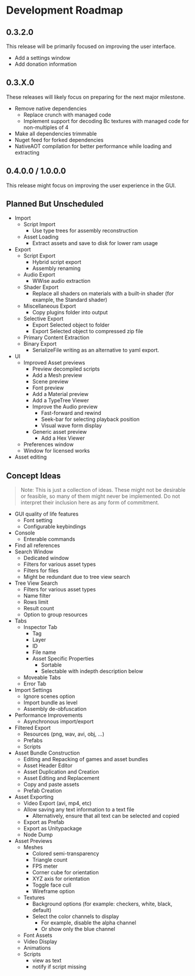 # Development Roadmap

## 0.3.2.0
This release will be primarily focused on improving the user interface.

* Add a settings window
* Add donation information

## 0.3.X.0
These releases will likely focus on preparing for the next major milestone.

* Remove native dependencies
  * Replace crunch with managed code
  * Implement support for decoding Bc textures with managed code for non-multiples of 4
* Make all dependencies trimmable
* Nuget feed for forked dependencies
* NativeAOT compilation for better performance while loading and extracting

## 0.4.0.0 / 1.0.0.0
This release might focus on improving the user experience in the GUI.

## Planned But Unscheduled
* Import
  * Script Import
    * Use type trees for assembly reconstruction
  * Asset Loading
    * Extract assets and save to disk for lower ram usage
* Export
  * Script Export
    * Hybrid script export
    * Assembly renaming
  * Audio Export
    * WWise audio extraction
  * Shader Export
    * Replace all shaders on materials with a built-in shader (for example, the Standard shader)
  * Miscellaneous Export
    * Copy plugins folder into output
  * Selective Export
    * Export Selected object to folder
    * Export Selected object to compressed zip file
  * Primary Content Extraction
  * Binary Export
    * SerializeFile writing as an alternative to yaml export.
* UI
  * Improved Asset previews
    * Preview decompiled scripts
    * Add a Mesh preview
    * Scene preview
    * Font preview
    * Add a Material preview
    * Add a TypeTree Viewer
    * Improve the Audio preview
      * Fast-forward and rewind
      * Seek-bar for selecting playback position
      * Visual wave form display
    * Generic asset preview
      * Add a Hex Viewer
  * Preferences window
  * Window for licensed works
* Asset editing

## Concept Ideas
> Note: This is just a collection of ideas. These might not be desirable or feasible, so many of them might never be implemented. Do not interpret their inclusion here as any form of commitment.

* GUI quality of life features
  * Font setting
  * Configurable keybindings
* Console
  * Enterable commands
* Find all references
* Search Window
  * Dedicated window
  * Filters for various asset types
  * Filters for files
  * Might be redundant due to tree view search
* Tree View Search
  * Filters for various asset types
  * Name filter
  * Rows limit
  * Result count
  * Option to group resources
* Tabs
  * Inspector Tab
    * Tag
    * Layer
    * ID
    * File name
    * Asset Specific Properties
      * Sortable
      * Selectable with indepth description below
  * Moveable Tabs
  * Error Tab
* Import Settings
  * Ignore scenes option
  * Import bundle as level
  * Assembly de-obfuscation
* Performance Improvements
  * Asynchronous import/export
* Filtered Export
  * Resources (png, wav, avi, obj, ...)
  * Prefabs
  * Scripts
* Asset Bundle Construction
  * Editing and Repacking of games and asset bundles
  * Asset Header Editor
  * Asset Duplication and Creation
  * Asset Editing and Replacement
  * Copy and paste assets
  * Prefab Creation
* Asset Exporting
  * Video Export (avi, mp4, etc)
  * Allow saving any text information to a text file
    * Alternatively, ensure that all text can be selected and copied
  * Export as Prefab
  * Export as Unitypackage
  * Node Dump
* Asset Previews
  * Meshes
    * Colored semi-transparency
    * Triangle count
    * FPS meter
    * Corner cube for orientation
    * XYZ axis for orientation
    * Toggle face cull
    * Wireframe option
  * Textures
    * Background options (for example: checkers, white, black, default)
    * Select the color channels to display
      * For example, disable the alpha channel
      * Or show only the blue channel
  * Font Assets
  * Video Display
  * Animations
  * Scripts
    * view as text
    * notify if script missing